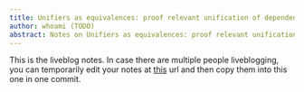 ```yaml
---
title: Unifiers as equivalences: proof relevant unification of dependently typed data
author: whoami (TODO)
abstract: Notes on Unifiers as equivalences: proof relevant unification of dependently typed data
---
```


This is the liveblog notes.  In case there are multiple
people liveblogging, you can temporarily edit your notes
at [this](unifiers-as-equivale/template.md) url and then copy them into this one in one
commit.
